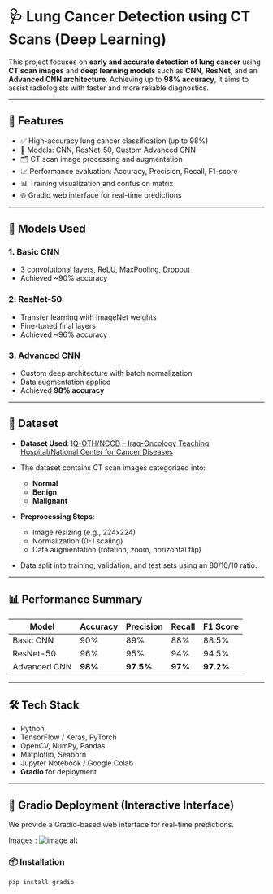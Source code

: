 # 🩺 Lung Cancer Detection using CT Scans (Deep Learning)

This project focuses on **early and accurate detection of lung cancer** using **CT scan images** and **deep learning models** such as **CNN**, **ResNet**, and an **Advanced CNN architecture**. Achieving up to **98% accuracy**, it aims to assist radiologists with faster and more reliable diagnostics.

---

## 📌 Features

- ✅ High-accuracy lung cancer classification (up to 98%)
- 🧠 Models: CNN, ResNet-50, Custom Advanced CNN
- 🗂️ CT scan image processing and augmentation
- 📈 Performance evaluation: Accuracy, Precision, Recall, F1-score
- 📊 Training visualization and confusion matrix
- 🌐 Gradio web interface for real-time predictions

---

## 🧠 Models Used

### 1. Basic CNN  
- 3 convolutional layers, ReLU, MaxPooling, Dropout  
- Achieved ~90% accuracy

### 2. ResNet-50  
- Transfer learning with ImageNet weights  
- Fine-tuned final layers  
- Achieved ~96% accuracy

### 3. Advanced CNN  
- Custom deep architecture with batch normalization  
- Data augmentation applied  
- Achieved **98% accuracy**

---

## 📁 Dataset

- **Dataset Used**: [IQ-OTH/NCCD – Iraq-Oncology Teaching Hospital/National Center for Cancer Diseases]([https://www.kaggle.com/datasets/andrewmvd/lung-cancer-dataset](https://www.kaggle.com/datasets/hamdallak/the-iqothnccd-lung-cancer-dataset))  
- The dataset contains CT scan images categorized into:
  - **Normal**
  - **Benign**
  - **Malignant**

- **Preprocessing Steps**:
  - Image resizing (e.g., 224x224)
  - Normalization (0-1 scaling)
  - Data augmentation (rotation, zoom, horizontal flip)

- Data split into training, validation, and test sets using an 80/10/10 ratio.

---

## 📊 Performance Summary

| Model         | Accuracy | Precision | Recall | F1 Score |
|---------------|----------|-----------|--------|----------|
| Basic CNN     | 90%      | 89%       | 88%    | 88.5%    |
| ResNet-50     | 96%      | 95%       | 94%    | 94.5%    |
| Advanced CNN  | **98%**  | **97.5%** | **97%**| **97.2%** |

---

## 🛠️ Tech Stack

- Python  
- TensorFlow / Keras, PyTorch  
- OpenCV, NumPy, Pandas  
- Matplotlib, Seaborn  
- Jupyter Notebook / Google Colab  
- **Gradio** for deployment

---

## 🚀 Gradio Deployment (Interactive Interface)

We provide a Gradio-based web interface for real-time predictions.

Images :
![image alt](https://github.com/Ranjana124/Lung-Cancer-Detection-And-Prediction-Using-CTscan/blob/main/images/Screenshot%202025-04-15%20120816.pngv)

### 📦 Installation

```bash
pip install gradio

